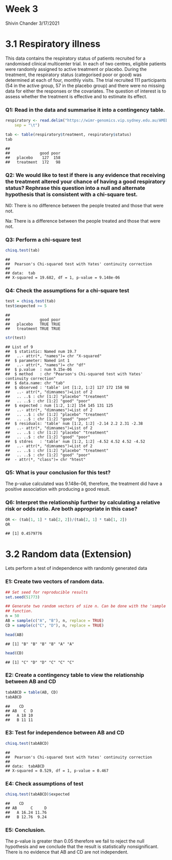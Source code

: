 Week 3
================
Shivin Chander
3/17/2021

# 3.1 Respiratory illness

This data contains the respiratory status of patients recruited for a
randomised clinical multicenter trial. In each of two centres, eligible
patients were randomly assigned to active treatment or placebo. During
the treatment, the respiratory status (categorised poor or good) was
determined at each of four, monthly visits. The trial recruited 111
participants (54 in the active group, 57 in the placebo group) and there
were no missing data for either the responses or the covariates. The
question of interest is to assess whether the treatment is effective and
to estimate its effect.

### Q1: Read in the data and summarise it into a contingency table.

``` r
respiratory <- read.delim("https://wimr-genomics.vip.sydney.edu.au/AMED3002/data/respiratory.txt", 
    sep = "\t")

tab <- table(respiratory$treatment, respiratory$status)
tab
```

    ##            
    ##             good poor
    ##   placebo    127  158
    ##   treatment  172   98

### Q2: We would like to test if there is any evidence that receiving the treatment altered your chance of having a good respiratory status? Rephrase this question into a null and alternate hypothesis that is consistent with a chi-square test.

N0: There is no difference between the people treated and those that
were not.

Na: There is a difference between the people treated and those that were
not.

### Q3: Perform a chi-square test

``` r
chisq.test(tab)
```

    ## 
    ##  Pearson's Chi-squared test with Yates' continuity correction
    ## 
    ## data:  tab
    ## X-squared = 19.682, df = 1, p-value = 9.148e-06

### Q4: Check the assumptions for a chi-square test

``` r
test = chisq.test(tab)
test$expected >= 5
```

    ##            
    ##             good poor
    ##   placebo   TRUE TRUE
    ##   treatment TRUE TRUE

``` r
str(test)
```

    ## List of 9
    ##  $ statistic: Named num 19.7
    ##   ..- attr(*, "names")= chr "X-squared"
    ##  $ parameter: Named int 1
    ##   ..- attr(*, "names")= chr "df"
    ##  $ p.value  : num 9.15e-06
    ##  $ method   : chr "Pearson's Chi-squared test with Yates' continuity correction"
    ##  $ data.name: chr "tab"
    ##  $ observed : 'table' int [1:2, 1:2] 127 172 158 98
    ##   ..- attr(*, "dimnames")=List of 2
    ##   .. ..$ : chr [1:2] "placebo" "treatment"
    ##   .. ..$ : chr [1:2] "good" "poor"
    ##  $ expected : num [1:2, 1:2] 154 145 131 125
    ##   ..- attr(*, "dimnames")=List of 2
    ##   .. ..$ : chr [1:2] "placebo" "treatment"
    ##   .. ..$ : chr [1:2] "good" "poor"
    ##  $ residuals: 'table' num [1:2, 1:2] -2.14 2.2 2.31 -2.38
    ##   ..- attr(*, "dimnames")=List of 2
    ##   .. ..$ : chr [1:2] "placebo" "treatment"
    ##   .. ..$ : chr [1:2] "good" "poor"
    ##  $ stdres   : 'table' num [1:2, 1:2] -4.52 4.52 4.52 -4.52
    ##   ..- attr(*, "dimnames")=List of 2
    ##   .. ..$ : chr [1:2] "placebo" "treatment"
    ##   .. ..$ : chr [1:2] "good" "poor"
    ##  - attr(*, "class")= chr "htest"

### Q5: What is your conclusion for this test?

The p-value calculated was 9.148e-06, therefore, the treatment did have
a positive association with producing a good result.

### Q6: Interpret the relationship further by calculating a relative risk or odds ratio. Are both appropriate in this case?

``` r
OR <- (tab[1, 1] * tab[2, 2])/(tab[2, 1] * tab[1, 2])
OR
```

    ## [1] 0.4579776

# 3.2 Random data (Extension)

Lets perform a test of independence with randomly generated data

### E1: Create two vectors of random data.

``` r
## Set seed for reproducible results
set.seed(51773)

## Generate two random vectors of size n. Can be done with the 'sample'
## function.
n = 50
AB = sample(c("A", "B"), n, replace = TRUE)
CD = sample(c("C", "D"), n, replace = TRUE)

head(AB)
```

    ## [1] "B" "B" "B" "B" "A" "A"

``` r
head(CD)
```

    ## [1] "C" "D" "D" "C" "C" "C"

### E2: Create a contingency table to view the relationship between AB and CD

``` r
tabABCD = table(AB, CD)
tabABCD
```

    ##    CD
    ## AB   C  D
    ##   A 18 10
    ##   B 11 11

### E3: Test for independence between AB and CD

``` r
chisq.test(tabABCD)
```

    ## 
    ##  Pearson's Chi-squared test with Yates' continuity correction
    ## 
    ## data:  tabABCD
    ## X-squared = 0.529, df = 1, p-value = 0.467

### E4: Check assumptions of test

``` r
chisq.test(tabABCD)$expected
```

    ##    CD
    ## AB      C     D
    ##   A 16.24 11.76
    ##   B 12.76  9.24

### E5: Conclusion.

The p-value is greater than 0.05 therefore we fail to reject the null
hypothesis and we conclude that the result is statistically
nonsignificant. There is no evidence that AB and CD are not independent.
